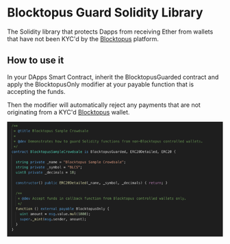 # Blocktopus Guard Solidity Library
The Solidity library that protects Dapps from receiving Ether from wallets that have not been KYC'd by the [Blocktopus](https://blocktopus.io) platform.

## How to use it

In your DApps Smart Contract, inherit the BlocktopusGuarded contract and apply the BlocktopusOnly modifier at your payable function that is accepting the funds.

Then the modifier will automatically reject any payments that are not originating from a KYC'd [Blocktopus](https://blocktopus.io) wallet.

![sample](./images/sample.png?dl=1)
